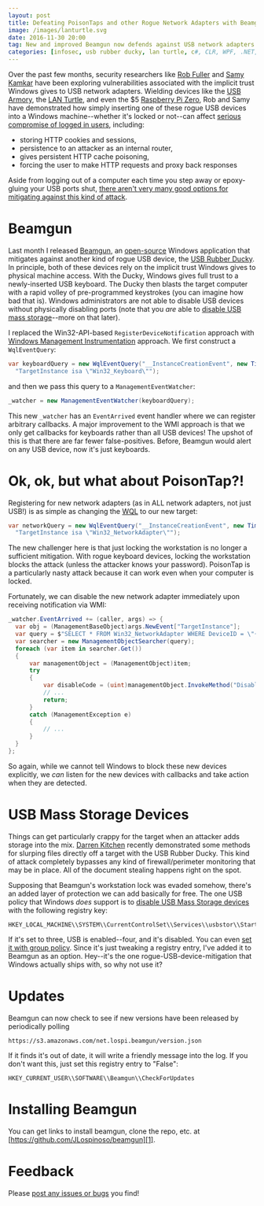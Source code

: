 ```yaml
---
layout: post
title: Defeating PoisonTaps and other Rogue Network Adapters with Beamgun
image: /images/lanturtle.svg
date: 2016-11-30 20:00
tag: New and improved Beamgun now defends against USB network adapters and mass storage!
categories: [infosec, usb rubber ducky, lan turtle, c#, CLR, WPF, .NET, security]
---
```

[1]: https://github.com/JLospinoso/beamgun
[2]: https://samy.pl/poisontap/
[3]: http://usbrubberducky.com/#!index.md
[4]: https://hak5.org
[5]: https://lanturtle.com/
[6]: https://www.hak5.org/episodes/hak5-1824
[7]: https://www.hak5.org/episodes/threatwire/stealing-cookies-from-sleeping-pcs-icloud-call-history-android-updates-unencrypted-threat-wire
[8]: https://twit.tv/shows/twit-bits/episodes/3359?autostart=false
[9]: https://room362.com/post/2016/snagging-creds-from-locked-machines/
[10]: https://inversepath.com/usbarmory
[11]: https://www.raspberrypi.org/products/pi-zero/
[12]: https://jlospinoso.github.io/infosec/usb%20rubber%20ducky/c%23/clr/wpf/.net/security/2016/11/15/usb-rubber-ducky-defeat.html
[13]: https://gallery.technet.microsoft.com/Enabling-USB-Mass-Storage-c0b19e62
[14]: https://msdn.microsoft.com/en-us/library/aa394582(v=vs.85).aspx
[15]: https://msdn.microsoft.com/en-us/library/aa392902(v=vs.85).aspx
[16]: https://www.hak5.org/episodes/season-21/hak5-2112-stealing-files-with-the-usb-rubber-ducky
[17]: https://blogs.technet.microsoft.com/danstolts/2009/01/disable-adding-usb-drive-and-memory-sticks-via-group-policy-and-group-policy-preferences/
[18]: https://github.com/JLospinoso/beamgun/issues

Over the past few months, security researchers like [Rob Fuller][9] and
[Samy Kamkar][2] have been exploring vulnerabilities associated with the
implicit trust Windows gives to USB network adapters. Wielding devices like
the [USB Armory][10], the [LAN Turtle][5], and even the $5 [Raspberry Pi Zero][11],
Rob and Samy have demonstrated how simply inserting one of these rogue USB devices
into a Windows machine--whether it's locked or not--can affect [serious compromise
of logged in users][6], including:

* storing HTTP cookies and sessions,
* persistence to an attacker as an internal router,
* gives persistent HTTP cache poisoning,
* forcing the user to make HTTP requests and proxy back responses

Aside from logging out of a computer each time you step away or epoxy-gluing your
USB ports shut, [there aren't very many good options for mitigating against this
kind of attack][8].

Beamgun
==
Last month I released [Beamgun][12], an [open-source][1] Windows application that
mitigates against another kind
of rogue USB device, the [USB Rubber Ducky][3]. In principle, both of these devices
rely on the implicit trust Windows gives to physical machine access. With the Ducky,
Windows gives full trust to a newly-inserted USB keyboard. The Ducky then blasts the
target computer with a rapid volley of pre-programmed keystrokes (you can imagine
  how bad that is). Windows administrators are not able to disable USB devices without physically
disabling ports (note that you _are_ able to [disable USB mass storage][13]--more on that
later).

I replaced the Win32-API-based `RegisterDeviceNotification` approach with [Windows Management
Instrumentation][14] approach. We first construct a `WqlEventQuery`:

```cs
var keyboardQuery = new WqlEventQuery("__InstanceCreationEvent", new TimeSpan(0, 0, 1),
  "TargetInstance isa \"Win32_Keyboard\"");
```

and then we pass this query to a `ManagementEventWatcher`:

```cs
_watcher = new ManagementEventWatcher(keyboardQuery);
```

This new `_watcher` has an `EventArrived` event handler where we can register arbitrary callbacks. A major improvement to the WMI approach is that we only get callbacks for keyboards rather than all USB devices!
The upshot of this is that there are far fewer false-positives. Before, Beamgun would alert on any USB device,
now it's just keyboards.

Ok, ok, but what about PoisonTap?!
==

Registering for new network adapters (as in ALL network adapters, not just USB!) is as simple as changing the
[WQL][15] to our new target:

```cs
var networkQuery = new WqlEventQuery("__InstanceCreationEvent", new TimeSpan(0, 0, 1),
  "TargetInstance isa \"Win32_NetworkAdapter\"");
```

The new challenger here is that just locking the workstation is no longer a sufficient mitigation. With rogue
keyboard devices, locking the workstation blocks the attack (unless the attacker knows your password). PoisonTap
is a particularly nasty attack because it can work even when your computer is locked.

Fortunately, we can disable the new network adapter immediately upon receiving notification via WMI:

```cs
_watcher.EventArrived += (caller, args) => {
  var obj = (ManagementBaseObject)args.NewEvent["TargetInstance"];
  var query = $"SELECT * FROM Win32_NetworkAdapter WHERE DeviceID = \"{obj["DeviceID"]}\"";
  var searcher = new ManagementObjectSearcher(query);
  foreach (var item in searcher.Get())
  {
      var managementObject = (ManagementObject)item;
      try
      {
          var disableCode = (uint)managementObject.InvokeMethod("Disable", null);
          // ...
          return;
      }
      catch (ManagementException e)
      {
          // ...
      }
  }
};
```

So again, while we cannot tell Windows to block these new devices explicitly, we _can_ listen for the new devices
with callbacks and take action when they are detected.

USB Mass Storage Devices
==
Things can get particularly crappy for the target when an attacker adds storage into the mix.
[Darren Kitchen][16] recently demonstrated some methods for slurping files directly off a target
with the USB Rubber Ducky. This kind of attack completely bypasses any kind of firewall/perimeter monitoring that may be in place. All of the document stealing happens right on the spot.

Supposing that Beamgun's workstation lock was evaded somehow, there's an
added layer of protection we can add basically for free. The one USB policy that Windows _does_ support
is to [disable USB Mass Storage devices][13] with the following registry key:

```
HKEY_LOCAL_MACHINE\\SYSTEM\\CurrentControlSet\\Services\\usbstor\\Start
```

If it's set to three, USB is enabled--four, and it's disabled. You can even [set it with group
policy][17]. Since it's just tweaking a registry entry, I've added it to Beamgun as an option.
Hey--it's the one rogue-USB-device-mitigation that Windows actually ships with, so why not use it?

Updates
==
Beamgun can now check to see if new versions have been released by periodically polling

```
https://s3.amazonaws.com/net.lospi.beamgun/version.json
```

If it finds it's out of date, it will write a friendly message into the log. If you don't want this, just set this registry entry to "False":

```
HKEY_CURRENT_USER\\SOFTWARE\\Beamgun\\CheckForUpdates
```

Installing Beamgun
==
You can get links to install beamgun, clone the repo, etc. at [https://github.com/JLospinoso/beamgun][1].

Feedback
==
Please [post any issues or bugs][2] you find!
